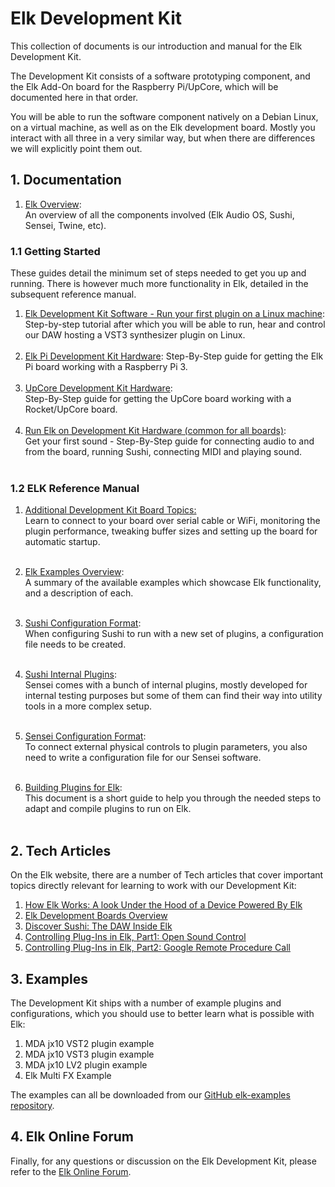 # Elk Development Kit

This collection of documents is our introduction and manual for the Elk Development Kit.

The Development Kit consists of a software prototyping component, and the Elk Add-On board for the Raspberry Pi/UpCore, which will be documented here in that order.

You will be able to run the software component natively on a Debian Linux, on a virtual machine, as well as on the Elk development board. Mostly you interact with all three in a very similar way, but when there are differences we will explicitly point them out.

## 1. Documentation

1. [Elk Overview](documents/elk_overview.md):  
   An overview of all the components involved (Elk Audio OS, Sushi, Sensei, Twine, etc).  

### 1.1 Getting Started

These guides detail the minimum set of steps needed to get you up and running. There is however much more functionality in Elk, detailed in the subsequent reference manual.

1. [Elk Development Kit Software - Run your first plugin on a Linux machine](documents/getting_started_with_development_kit_software.md):  
     Step-by-step tutorial after which you will be able to run, hear and control our DAW hosting a VST3 synthesizer plugin on Linux.  
	​  
2. [Elk Pi Development Kit Hardware](documents/getting_started_with_development_kit_elk_pi_hardware.md):
    Step-By-Step guide for getting the Elk Pi board working with a Raspberry Pi 3.  
	​  
3. [UpCore Development Kit Hardware](documents/getting_started_with_development_kit_upcore_hardware.md):  
    Step-By-Step guide for getting the UpCore board working with a Rocket/UpCore board.  
	​  
4. [Run Elk on Development Kit Hardware (common for all boards)](documents/get_first_sound_from_devkit_board.md):  
    Get your first sound - Step-By-Step guide for connecting audio to and from the board, running Sushi, connecting MIDI and playing sound.  
	​ 

### 1.2 ELK Reference Manual

1. [Additional Development Kit Board Topics:](documents/devkit_further_topics.md)  
    Learn to connect to your board over serial cable or WiFi, monitoring the plugin performance, tweaking buffer sizes and setting up the board for automatic startup.  
	​  
	
2. [Elk Examples Overview](documents/elk_examples_overview.md):  
    A summary of the available examples which showcase Elk functionality, and a description of each.  
    ​  

3. [Sushi Configuration Format](documents/sushi_configuration_format.md):  
    When configuring Sushi to run with a new set of plugins, a configuration file needs to be created.  
    ​  

4. [Sushi Internal Plugins](documents/sushi_internal_plugins.md):  
    Sensei comes with a bunch of internal plugins, mostly developed for internal testing purposes but some of them can find their way into utility tools in a more complex setup.  
    ​  

5. [Sensei Configuration Format](documents/sensei_configuration_format.md):  
    To connect external physical controls to plugin parameters, you also need to write a configuration file for our Sensei software.  
    ​  

6. [Building Plugins for Elk](documents/building_plugins_for_elk.md):  
     This document is a short guide to help you through the needed steps to adapt and compile plugins to run on Elk.  
     ​

## 2. Tech Articles

On the Elk website, there are a number of Tech articles that cover important topics directly relevant for learning to work with our Development Kit:

1. [How Elk Works: A look Under the Hood of a Device Powered By Elk](https://elk.audio/how-elk-works/)
2. [Elk Development Boards Overview](https://elk.audio/elk-development-boards-overview-3/)
3. [Discover Sushi: The DAW Inside Elk](https://elk.audio/daw-like-sushi/)
4. [Controlling Plug-Ins in Elk, Part1: Open Sound Control](https://elk.audio/controlling-plug-ins-in-elk-part-i/)
5. [Controlling Plug-Ins in Elk, Part2: Google Remote Procedure Call](https://elk.audio/controlling-plug-ins-in-elk-part-ii/)

## 3. Examples

The Development Kit ships with a number of example plugins and configurations, which you should use to better learn what is possible with Elk:

1. MDA jx10 VST2 plugin example
2. MDA jx10 VST3 plugin example
3. MDA jx10 LV2 plugin example
4. Elk Multi FX Example

The examples can all be downloaded from our [GitHub elk-examples repository](https://github.com/elk-audio/elk-examples/).

## 4. Elk Online Forum

Finally, for any questions or discussion on the Elk Development Kit, please refer to the [Elk Online Forum](https://forum.elk.audio).
